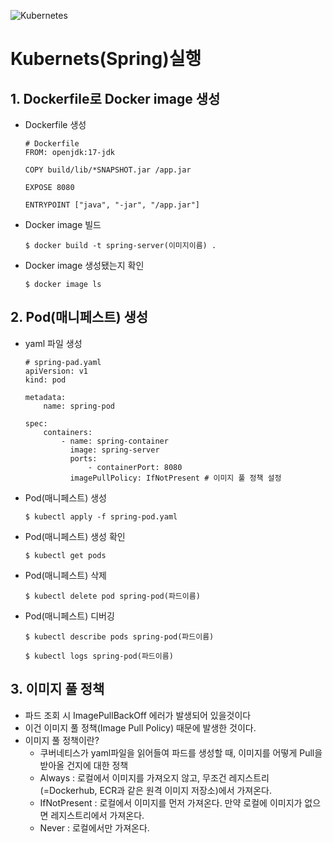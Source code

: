 ![Kubernetes](https://github.com/user-attachments/assets/3ec2d35d-184a-480a-878f-1f89f9547880)

# Kubernets(Spring)실행

## 1. Dockerfile로 Docker image 생성
- Dockerfile 생성
    ```
    # Dockerfile
    FROM: openjdk:17-jdk

    COPY build/lib/*SNAPSHOT.jar /app.jar

    EXPOSE 8080

    ENTRYPOINT ["java", "-jar", "/app.jar"]
    ```

- Docker image 빌드
    ```
    $ docker build -t spring-server(이미지이름) .
    ```
- Docker image 생성됐는지 확인
    ```
    $ docker image ls
    ```

## 2. Pod(매니페스트) 생성
- yaml 파일 생성
    ```
    # spring-pad.yaml
    apiVersion: v1
    kind: pod

    metadata:
        name: spring-pod
    
    spec:
        containers:
            - name: spring-container
              image: spring-server
              ports:
                  - containerPort: 8080
              imagePullPolicy: IfNotPresent # 이미지 풀 정책 설정
    ```

- Pod(매니페스트) 생성
    ```
    $ kubectl apply -f spring-pod.yaml  
    ```

- Pod(매니페스트) 생성 확인
    ```
    $ kubectl get pods
    ```

- Pod(매니페스트) 삭제
    ```
    $ kubectl delete pod spring-pod(파드이름)
    ```

- Pod(매니페스트) 디버깅
    ```
    $ kubectl describe pods spring-pod(파드이름)

    $ kubectl logs spring-pod(파드이름)
    ```

## 3. 이미지 풀 정책
- 파드 조회 시 ImagePullBackOff 에러가 발생되어 있을것이다
- 이건 이미지 풀 정책(Image Pull Policy) 때문에 발생한 것이다.
- 이미지 풀 정책이란?
    - 쿠버네티스가 yaml파일을 읽어들여 파드를 생성할 때, 이미지를 어떻게 Pull을 받아올 건지에 대한 정책
    - Always : 로컬에서 이미지를 가져오지 않고, 무조건 레지스트리(=Dockerhub, ECR과 같은 원격 이미지 저장소)에서 가져온다.
    - IfNotPresent : 로컬에서 이미지를 먼저 가져온다. 만약 로컬에 이미지가 없으면 레지스트리에서 가져온다.
    - Never : 로컬에서만 가져온다.